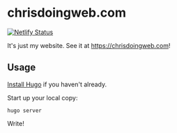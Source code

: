 chrisdoingweb.com
=================

[![Netlify Status](https://api.netlify.com/api/v1/badges/bef43d0a-728d-4d02-a3e4-3387e3b604db/deploy-status)](https://app.netlify.com/sites/blissful-lalande-5af8e9/deploys)

It's just my website. See it at https://chrisdoingweb.com!

Usage
-----

[Install Hugo](https://gohugo.io/getting-started/installing/) if you haven't already.

Start up your local copy:

```console
hugo server
```

Write!
